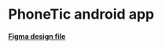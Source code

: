# PhoneTic android app
#### [Figma design file](https://www.figma.com/file/V9sLn2BMfLavFHPobSbxjy/%231---PhoneTic-android-app)
